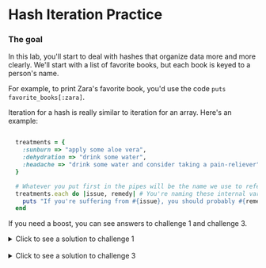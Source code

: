 # Hash Iteration Practice

### The goal

In this lab, you'll start to deal with hashes that organize data more and more clearly. We'll start with a list of favorite books, but each book is keyed to a person's name.

For example, to print Zara's favorite book, you'd use the code `puts favorite_books[:zara]`.

Iteration for a hash is really similar to iteration for an array. Here's an example:

```Ruby

  treatments = {
    :sunburn => "apply some aloe vera",
    :dehydration => "drink some water",
    :headache => "drink some water and consider taking a pain-reliever"
  }

  # Whatever you put first in the pipes will be the name we use to refer to the keys. The second will refer to the values.
  treatments.each do |issue, remedy| # You're naming these internal variables. You can call them whatever you want, but the more descriptive your internal variables, the easier they are to use.
    puts "If you're suffering from #{issue}, you should probably #{remedy}."
  end

```

If you need a boost, you can see answers to challenge 1 and challenge 3.

<details>
  <summary> Click to see a solution to challenge 1 </summary>

  ```Ruby

    # Reassign values for a key in a hash the same way we replace items in an array:
    favorite_books[:jeff] = "The Martian"
    # You can print it out to check whether it works by also including this line of debugging code:
    puts favorite_books[:jeff]

  ```

</details>
<br>

<details>
  <summary> Click to see a solution to challenge 3 </summary>

  ```Ruby

  favorite_books.each do |person, book|
    person_as_string = person.to_s.capitalize # You can still print the information without this line of code, but it looks much prettier as a string and capitalized.
    puts "#{person_as_string}'s favorite book is#{book}"
  end


  ```

</details>
<br>
